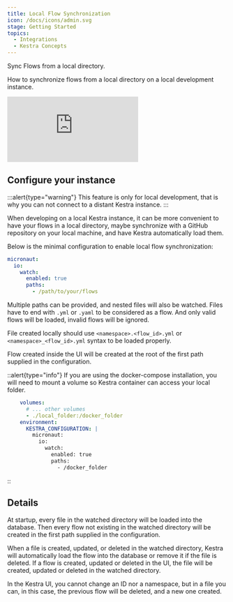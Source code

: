 ```yaml
---
title: Local Flow Synchronization
icon: /docs/icons/admin.svg
stage: Getting Started
topics:
  - Integrations
  - Kestra Concepts
---
```


Sync Flows from a local directory.

How to synchronize flows from a local directory on a local development instance.

<div class="video-container">
  <iframe  src="https://www.youtube.com/embed/C_aLyXBysN8?si=mIWitG5TMJFRyknB" title="YouTube video player" frameborder="0" allow="accelerometer; autoplay; clipboard-write; encrypted-media; gyroscope; picture-in-picture; web-share" referrerpolicy="strict-origin-when-cross-origin" allowfullscreen></iframe>
</div>

## Configure your instance

:::alert{type="warning"}
This feature is only for local development, that is why you can not connect to a distant Kestra instance.
:::

When developing on a local Kestra instance, it can be more convenient to have your flows in a local directory, maybe synchronize with a GitHub repository on your local machine, and have Kestra automatically load them.

Below is the minimal configuration to enable local flow synchronization:

```yaml
micronaut:
  io:
    watch:
      enabled: true
      paths:
        - /path/to/your/flows
```

Multiple paths can be provided, and nested files will also be watched.
Files have to end with `.yml` or `.yaml` to be considered as a flow. And only valid flows will be loaded, invalid flows will be ignored.

File created locally should use `<namespace>.<flow_id>.yml` or `<namespace>_<flow_id>.yml` syntax to be loaded properly.

Flow created inside the UI will be created at the root of the first path supplied in the configuration.


::alert{type="info"}
If you are using the docker-compose installation, you will need to mount a volume so Kestra container can access your local folder.

```yaml
    volumes:
      # ... other volumes
      - ./local_folder:/docker_folder
    environment:
      KESTRA_CONFIGURATION: |
        micronaut:
          io:
            watch:
              enabled: true
              paths:
                - /docker_folder
```
::

## Details

At startup, every file in the watched directory will be loaded into the database. Then every flow not existing in the watched directory will be created in the first path supplied in the configuration.

When a file is created, updated, or deleted in the watched directory, Kestra will automatically load the flow into the database or remove it if the file is deleted.
If a flow is created, updated or deleted in the UI, the file will be created, updated or deleted in the watched directory.

In the Kestra UI, you cannot change an ID nor a namespace, but in a file you can, in this case, the previous flow will be deleted, and a new one created.
